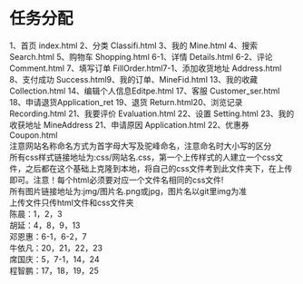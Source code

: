 # 任务分配
1、首页 index.html 2、分类 Classifi.html 3、我的 Mine.html 4、搜索 Search.html 5、购物车 Shopping.html 6-1、详情 Details.html 6-2、评论 Comment.html 7、填写订单 FillOrder.html7-1、添加收货地址 Address.html 8、支付成功 Success.html9、我的订单、MineFid.html 13、我的收藏 Collection.html 14、编辑个人信息Editpe.html 17、客服 Customer_ser.html 18、申请退货Application_ret 19、退货 Return.html20、浏览记录 Recording.html 21、我要评价 Evaluation.html 22、设置 Setting.html 23、我的收获地址 MineAddress 21、申请原因 Application.html 22、优惠券 Coupon.html <br>注意网站名称命名方式为首字母大写及驼峰命名，注意命名时大小写的区分<br>所有css样式链接地址为:css/网站名.css，第一个上传样式的人建立一个css文件，之后都在这个基础上克隆到本地，将自己的css文件考到此文件夹下，在上传即可。注意！每个html必须要对应一个文件名相同的css文件!<br>所有图片链接地址为:jmg/图片名.png或jpg，图片名以git里img为准<br>上传文件只传html文件和css文件夹<br>陈晨：1，2，3<br>胡延：4，8，9，13<br>邓恩惠：6-1，6-2，7<br>牛依凡：20，21，22，23<br>席国庆：5，7-1，14，24<br>程智鹏：17，18，19，25